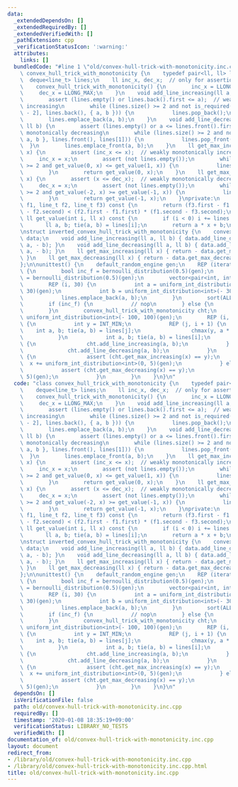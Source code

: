 ```yaml
---
data:
  _extendedDependsOn: []
  _extendedRequiredBy: []
  _extendedVerifiedWith: []
  _pathExtension: cpp
  _verificationStatusIcon: ':warning:'
  attributes:
    links: []
  bundledCode: "#line 1 \"old/convex-hull-trick-with-monotonicity.inc.cpp\"\nclass\
    \ convex_hull_trick_with_monotonicity {\n    typedef pair<ll, ll> line_t;\n  \
    \  deque<line_t> lines;\n    ll inc_x, dec_x;  // only for assertions\npublic:\n\
    \    convex_hull_trick_with_monotonicity() {\n        inc_x = LLONG_MIN;\n   \
    \     dec_x = LLONG_MAX;\n    }\n    void add_line_increasing(ll a, ll b) {\n\
    \        assert (lines.empty() or lines.back().first <= a);  // weakly monotonically\
    \ increasing\n        while (lines.size() >= 2 and not is_required(lines[lines.size()\
    \ - 2], lines.back(), { a, b })) {\n            lines.pop_back();\n        }\n\
    \        lines.emplace_back(a, b);\n    }\n    void add_line_decreasing(ll a,\
    \ ll b) {\n        assert (lines.empty() or a <= lines.front().first);  // weakly\
    \ monotonically decreasing\n        while (lines.size() >= 2 and not is_required({\
    \ a, b }, lines.front(), lines[1])) {\n            lines.pop_front();\n      \
    \  }\n        lines.emplace_front(a, b);\n    }\n    ll get_max_increasing(ll\
    \ x) {\n        assert (inc_x <= x);  // weakly monotonically increasing\n   \
    \     inc_x = x;\n        assert (not lines.empty());\n        while (lines.size()\
    \ >= 2 and get_value(0, x) <= get_value(1, x)) {\n            lines.pop_front();\n\
    \        }\n        return get_value(0, x);\n    }\n    ll get_max_decreasing(ll\
    \ x) {\n        assert (x <= dec_x);  // weakly monotonically decreasing\n   \
    \     dec_x = x;\n        assert (not lines.empty());\n        while (lines.size()\
    \ >= 2 and get_value(-2, x) >= get_value(-1, x)) {\n            lines.pop_back();\n\
    \        }\n        return get_value(-1, x);\n    }\nprivate:\n    bool is_required(line_t\
    \ f1, line_t f2, line_t f3) const {\n        return (f3.first - f1.first) * (f1.second\
    \ - f2.second) < (f2.first - f1.first) * (f1.second - f3.second);\n    }\n   \
    \ ll get_value(int i, ll x) const {\n        if (i < 0) i += lines.size();\n \
    \       ll a, b; tie(a, b) = lines[i];\n        return a * x + b;\n    }\n};\n\
    \nstruct inverted_convex_hull_trick_with_monotonicity {\n    convex_hull_trick_with_monotonicity\
    \ data;\n    void add_line_increasing(ll a, ll b) { data.add_line_decreasing(-\
    \ a, - b); }\n    void add_line_decreasing(ll a, ll b) { data.add_line_increasing(-\
    \ a, - b); }\n    ll get_max_increasing(ll x) { return - data.get_max_increasing(x);\
    \ }\n    ll get_max_decreasing(ll x) { return - data.get_max_decreasing(x); }\n\
    };\n\nunittest() {\n    default_random_engine gen;\n    REP (iteration, 10000)\
    \ {\n        bool inc_f = bernoulli_distribution(0.5)(gen);\n        bool inc_x\
    \ = bernoulli_distribution(0.5)(gen);\n        vector<pair<int, int> > lines;\n\
    \        REP (i, 30) {\n            int a = uniform_int_distribution<int>(- 30,\
    \ 30)(gen);\n            int b = uniform_int_distribution<int>(- 30, 30)(gen);\n\
    \            lines.emplace_back(a, b);\n        }\n        sort(ALL(lines));\n\
    \        if (inc_f) {\n            // nop\n        } else {\n            reverse(ALL(lines));\n\
    \        }\n        convex_hull_trick_with_monotonicity cht;\n        int x =\
    \ uniform_int_distribution<int>(- 100, 100)(gen);\n        REP (i, lines.size())\
    \ {\n            int y = INT_MIN;\n            REP (j, i + 1) {\n            \
    \    int a, b; tie(a, b) = lines[j];\n                chmax(y, a * x + b);\n \
    \           }\n            int a, b; tie(a, b) = lines[i];\n            if (inc_f)\
    \ {\n                cht.add_line_increasing(a, b);\n            } else {\n  \
    \              cht.add_line_decreasing(a, b);\n            }\n            if (inc_x)\
    \ {\n                assert (cht.get_max_increasing(x) == y);\n              \
    \  x += uniform_int_distribution<int>(0, 5)(gen);\n            } else {\n    \
    \            assert (cht.get_max_decreasing(x) == y);\n                x -= uniform_int_distribution<int>(0,\
    \ 5)(gen);\n            }\n        }\n    }\n}\n"
  code: "class convex_hull_trick_with_monotonicity {\n    typedef pair<ll, ll> line_t;\n\
    \    deque<line_t> lines;\n    ll inc_x, dec_x;  // only for assertions\npublic:\n\
    \    convex_hull_trick_with_monotonicity() {\n        inc_x = LLONG_MIN;\n   \
    \     dec_x = LLONG_MAX;\n    }\n    void add_line_increasing(ll a, ll b) {\n\
    \        assert (lines.empty() or lines.back().first <= a);  // weakly monotonically\
    \ increasing\n        while (lines.size() >= 2 and not is_required(lines[lines.size()\
    \ - 2], lines.back(), { a, b })) {\n            lines.pop_back();\n        }\n\
    \        lines.emplace_back(a, b);\n    }\n    void add_line_decreasing(ll a,\
    \ ll b) {\n        assert (lines.empty() or a <= lines.front().first);  // weakly\
    \ monotonically decreasing\n        while (lines.size() >= 2 and not is_required({\
    \ a, b }, lines.front(), lines[1])) {\n            lines.pop_front();\n      \
    \  }\n        lines.emplace_front(a, b);\n    }\n    ll get_max_increasing(ll\
    \ x) {\n        assert (inc_x <= x);  // weakly monotonically increasing\n   \
    \     inc_x = x;\n        assert (not lines.empty());\n        while (lines.size()\
    \ >= 2 and get_value(0, x) <= get_value(1, x)) {\n            lines.pop_front();\n\
    \        }\n        return get_value(0, x);\n    }\n    ll get_max_decreasing(ll\
    \ x) {\n        assert (x <= dec_x);  // weakly monotonically decreasing\n   \
    \     dec_x = x;\n        assert (not lines.empty());\n        while (lines.size()\
    \ >= 2 and get_value(-2, x) >= get_value(-1, x)) {\n            lines.pop_back();\n\
    \        }\n        return get_value(-1, x);\n    }\nprivate:\n    bool is_required(line_t\
    \ f1, line_t f2, line_t f3) const {\n        return (f3.first - f1.first) * (f1.second\
    \ - f2.second) < (f2.first - f1.first) * (f1.second - f3.second);\n    }\n   \
    \ ll get_value(int i, ll x) const {\n        if (i < 0) i += lines.size();\n \
    \       ll a, b; tie(a, b) = lines[i];\n        return a * x + b;\n    }\n};\n\
    \nstruct inverted_convex_hull_trick_with_monotonicity {\n    convex_hull_trick_with_monotonicity\
    \ data;\n    void add_line_increasing(ll a, ll b) { data.add_line_decreasing(-\
    \ a, - b); }\n    void add_line_decreasing(ll a, ll b) { data.add_line_increasing(-\
    \ a, - b); }\n    ll get_max_increasing(ll x) { return - data.get_max_increasing(x);\
    \ }\n    ll get_max_decreasing(ll x) { return - data.get_max_decreasing(x); }\n\
    };\n\nunittest() {\n    default_random_engine gen;\n    REP (iteration, 10000)\
    \ {\n        bool inc_f = bernoulli_distribution(0.5)(gen);\n        bool inc_x\
    \ = bernoulli_distribution(0.5)(gen);\n        vector<pair<int, int> > lines;\n\
    \        REP (i, 30) {\n            int a = uniform_int_distribution<int>(- 30,\
    \ 30)(gen);\n            int b = uniform_int_distribution<int>(- 30, 30)(gen);\n\
    \            lines.emplace_back(a, b);\n        }\n        sort(ALL(lines));\n\
    \        if (inc_f) {\n            // nop\n        } else {\n            reverse(ALL(lines));\n\
    \        }\n        convex_hull_trick_with_monotonicity cht;\n        int x =\
    \ uniform_int_distribution<int>(- 100, 100)(gen);\n        REP (i, lines.size())\
    \ {\n            int y = INT_MIN;\n            REP (j, i + 1) {\n            \
    \    int a, b; tie(a, b) = lines[j];\n                chmax(y, a * x + b);\n \
    \           }\n            int a, b; tie(a, b) = lines[i];\n            if (inc_f)\
    \ {\n                cht.add_line_increasing(a, b);\n            } else {\n  \
    \              cht.add_line_decreasing(a, b);\n            }\n            if (inc_x)\
    \ {\n                assert (cht.get_max_increasing(x) == y);\n              \
    \  x += uniform_int_distribution<int>(0, 5)(gen);\n            } else {\n    \
    \            assert (cht.get_max_decreasing(x) == y);\n                x -= uniform_int_distribution<int>(0,\
    \ 5)(gen);\n            }\n        }\n    }\n}\n"
  dependsOn: []
  isVerificationFile: false
  path: old/convex-hull-trick-with-monotonicity.inc.cpp
  requiredBy: []
  timestamp: '2020-01-08 18:35:19+09:00'
  verificationStatus: LIBRARY_NO_TESTS
  verifiedWith: []
documentation_of: old/convex-hull-trick-with-monotonicity.inc.cpp
layout: document
redirect_from:
- /library/old/convex-hull-trick-with-monotonicity.inc.cpp
- /library/old/convex-hull-trick-with-monotonicity.inc.cpp.html
title: old/convex-hull-trick-with-monotonicity.inc.cpp
---
```

